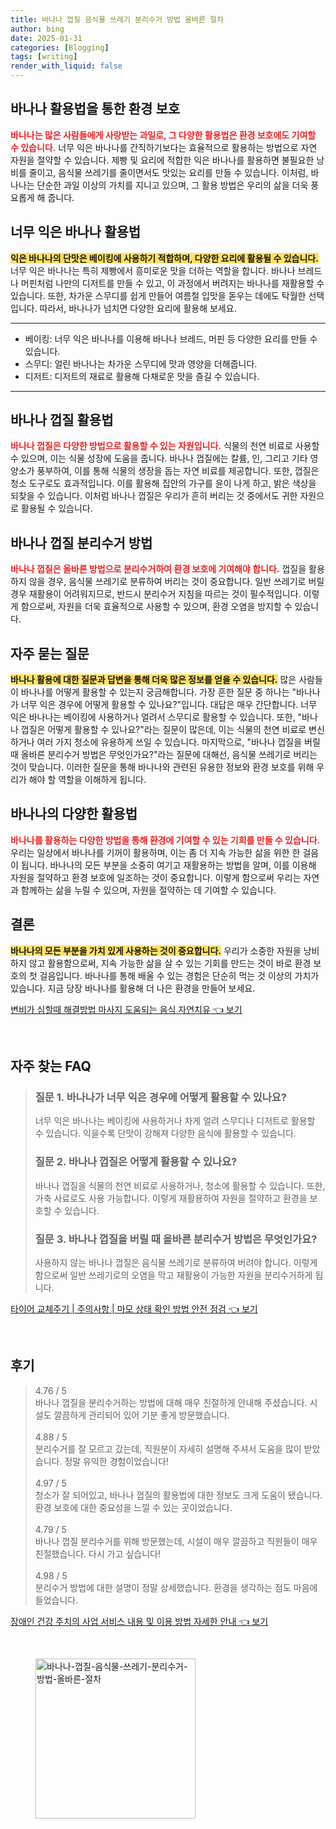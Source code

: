 ```yaml
---
title: 바나나 껍질 음식물 쓰레기 분리수거 방법 올바른 절차
author: bing
date: 2025-01-31
categories: [Blogging]
tags: [writing]
render_with_liquid: false
---
```



<h2 id='바나나 활용법을 통한 환경 보호'>바나나 활용법을 통한 환경 보호</h2>

<p><b><span style="color: #ee2323;">바나나는 많은 사람들에게 사랑받는 과일로, 그 다양한 활용법은 환경 보호에도 기여할 수 있습니다.</span></b> 너무 익은 바나나를 간직하기보다는 효율적으로 활용하는 방법으로 자연 자원을 절약할 수 있습니다. 제빵 및 요리에 적합한 익은 바나나를 활용하면 불필요한 낭비를 줄이고, 음식물 쓰레기를 줄이면서도 맛있는 요리를 만들 수 있습니다. 이처럼, 바나나는 단순한 과일 이상의 가치를 지니고 있으며, 그 활용 방법은 우리의 삶을 더욱 풍요롭게 해 줍니다.</p>

<h2 id='너무 익은 바나나 활용법'>너무 익은 바나나 활용법</h2>

<p><b><span style="background-color: #ffe066;">익은 바나나의 단맛은 베이킹에 사용하기 적합하며, 다양한 요리에 활용될 수 있습니다.</span></b> 너무 익은 바나나는 특히 제빵에서 흥미로운 맛을 더하는 역할을 합니다. 바나나 브레드나 머핀처럼 나만의 디저트를 만들 수 있고, 이 과정에서 버려지는 바나나를 재활용할 수 있습니다. 또한, 차가운 스무디를 쉽게 만들어 여름철 입맛을 돋우는 데에도 탁월한 선택입니다. 따라서, 바나나가 넘치면 다양한 요리에 활용해 보세요.</p>

<hr />

<ul>
    <li>베이킹: 너무 익은 바나나를 이용해 바나나 브레드, 머핀 등 다양한 요리를 만들 수 있습니다.</li>
    <li>스무디: 얼린 바나나는 차가운 스무디에 맛과 영양을 더해줍니다.</li>
    <li>디저트: 디저트의 재료로 활용해 다채로운 맛을 즐길 수 있습니다.</li>
</ul>

<hr />

<h2 id='바나나 껍질 활용법'>바나나 껍질 활용법</h2>

<p><b><span style="color: #ee2323;">바나나 껍질은 다양한 방법으로 활용할 수 있는 자원입니다.</span></b> 식물의 천연 비료로 사용할 수 있으며, 이는 식물 성장에 도움을 줍니다. 바나나 껍질에는 칼륨, 인, 그리고 기타 영양소가 풍부하여, 이를 통해 식물의 생장을 돕는 자연 비료를 제공합니다. 또한, 껍질은 청소 도구로도 효과적입니다. 이를 활용해 집안의 가구를 윤이 나게 하고, 밝은 색상을 되찾을 수 있습니다. 이처럼 바나나 껍질은 우리가 흔히 버리는 것 중에서도 귀한 자원으로 활용될 수 있습니다.</p>

<h2 id='바나나 껍질 분리수거 방법'>바나나 껍질 분리수거 방법</h2>

<p><b><span style="color: #ee2323;">바나나 껍질은 올바른 방법으로 분리수거하여 환경 보호에 기여해야 합니다.</span></b> 껍질을 활용하지 않을 경우, 음식물 쓰레기로 분류하여 버리는 것이 중요합니다. 일반 쓰레기로 버릴 경우 재활용이 어려워지므로, 반드시 분리수거 지침을 따르는 것이 필수적입니다. 이렇게 함으로써, 자원을 더욱 효율적으로 사용할 수 있으며, 환경 오염을 방지할 수 있습니다.</p>

<h2 id='자주 묻는 질문'>자주 묻는 질문</h2>

<p><b><span style="background-color: #ffe066;">바나나 활용에 대한 질문과 답변을 통해 더욱 많은 정보를 얻을 수 있습니다.</span></b> 많은 사람들이 바나나를 어떻게 활용할 수 있는지 궁금해합니다. 가장 흔한 질문 중 하나는 "바나나가 너무 익은 경우에 어떻게 활용할 수 있나요?"입니다. 대답은 매우 간단합니다. 너무 익은 바나나는 베이킹에 사용하거나 얼려서 스무디로 활용할 수 있습니다. 또한, "바나나 껍질은 어떻게 활용할 수 있나요?"라는 질문이 많은데, 이는 식물의 천연 비료로 변신하거나 여러 가지 청소에 유용하게 쓰일 수 있습니다. 마지막으로, "바나나 껍질을 버릴 때 올바른 분리수거 방법은 무엇인가요?"라는 질문에 대해선, 음식물 쓰레기로 버리는 것이 맞습니다. 이러한 질문을 통해 바나나와 관련된 유용한 정보와 환경 보호를 위해 우리가 해야 할 역할을 이해하게 됩니다.</p>

<h2 id='바나나의 다양한 활용법'>바나나의 다양한 활용법</h2>

<p><b><span style="color: #ee2323;">바나나를 활용하는 다양한 방법을 통해 환경에 기여할 수 있는 기회를 만들 수 있습니다.</span></b> 우리는 일상에서 바나나를 기꺼이 활용하며, 이는 좀 더 지속 가능한 삶을 위한 한 걸음이 됩니다. 바나나의 모든 부분을 소중히 여기고 재활용하는 방법을 알며, 이를 이용해 자원을 절약하고 환경 보호에 일조하는 것이 중요합니다. 이렇게 함으로써 우리는 자연과 함께하는 삶을 누릴 수 있으며, 자원을 절약하는 데 기여할 수 있습니다.</p>

<h2 id='결론'>결론</h2>

<p><b><span style="background-color: #ffe066;">바나나의 모든 부분을 가치 있게 사용하는 것이 중요합니다.</span></b> 우리가 소중한 자원을 낭비하지 않고 활용함으로써, 지속 가능한 삶을 살 수 있는 기회를 만드는 것이 바로 환경 보호의 첫 걸음입니다. 바나나를 통해 배울 수 있는 경험은 단순히 먹는 것 이상의 가치가 있습니다. 지금 당장 바나나를 활용해 더 나은 환경을 만들어 보세요.</p>


<p><a class="click-button" title="변비가 심할때 해결방법 마사지 도움되는 음식 자연치유" href="https://blackassets.github.io/posts/%EB%B3%80%EB%B9%84%EA%B0%80-%EC%8B%AC%ED%95%A0%EB%95%8C-%ED%95%B4%EA%B2%B0%EB%B0%A9%EB%B2%95-%EB%A7%88%EC%82%AC%EC%A7%80-%EB%8F%84%EC%9B%80%EB%90%98%EB%8A%94-%EC%9D%8C%EC%8B%9D-%EC%9E%90%EC%97%B0%EC%B9%98%EC%9C%A0/" rel="dofollow">변비가 심할때 해결방법 마사지 도움되는 음식 자연치유 👈 보기</a></p><br>
<h2 id='자주_찾는_FAQ'>자주 찾는 FAQ</h2>
<div itemscope="" itemtype="https://schema.org/FAQPage">
<blockquote>
<div itemscope="" itemprop="mainEntity" itemtype="https://schema.org/Question">
<h3 itemprop="name">질문 1. 바나나가 너무 익은 경우에 어떻게 활용할 수 있나요?</h3>
<div itemscope="" itemprop="acceptedAnswer" itemtype="https://schema.org/Answer">
<span itemprop="text">
<p>너무 익은 바나나는 베이킹에 사용하거나 차게 얼려 스무디나 디저트로 활용할 수 있습니다. 익을수록 단맛이 강해져 다양한 음식에 활용할 수 있습니다.</p>
</span>
</div>
</div>
<div itemscope="" itemprop="mainEntity" itemtype="https://schema.org/Question">
<h3 itemprop="name">질문 2. 바나나 껍질은 어떻게 활용할 수 있나요?</h3>
<div itemscope="" itemprop="acceptedAnswer" itemtype="https://schema.org/Answer">
<span itemprop="text">
<p>바나나 껍질을 식물의 천연 비료로 사용하거나, 청소에 활용할 수 있습니다. 또한, 가축 사료로도 사용 가능합니다. 이렇게 재활용하여 자원을 절약하고 환경을 보호할 수 있습니다.</p>
</span>
</div>
</div>
<div itemscope="" itemprop="mainEntity" itemtype="https://schema.org/Question">
<h3 itemprop="name">질문 3. 바나나 껍질을 버릴 때 올바른 분리수거 방법은 무엇인가요?</h3>
<div itemscope="" itemprop="acceptedAnswer" itemtype="https://schema.org/Answer">
<span itemprop="text">
<p>사용하지 않는 바나나 껍질은 음식물 쓰레기로 분류하여 버려야 합니다. 이렇게 함으로써 일반 쓰레기로의 오염을 막고 재활용이 가능한 자원을 분리수거하게 됩니다.</p>
</span>
</div>
</div>
</blockquote>
</div>
<p><a class="click-button" title="타이어 교체주기 | 주의사항 | 마모 상태 확인 방법 안전 점검" href="https://blackassets.github.io/posts/%ED%83%80%EC%9D%B4%EC%96%B4-%EA%B5%90%EC%B2%B4%EC%A3%BC%EA%B8%B0-%EC%A3%BC%EC%9D%98%EC%82%AC%ED%95%AD-%EB%A7%88%EB%AA%A8-%EC%83%81%ED%83%9C-%ED%99%95%EC%9D%B8-%EB%B0%A9%EB%B2%95-%EC%95%88%EC%A0%84-%EC%A0%90%EA%B2%80/" rel="dofollow">타이어 교체주기 | 주의사항 | 마모 상태 확인 방법 안전 점검 👈 보기</a></p><br>
<h2 id='후기'>후기</h2>
<div itemscope itemtype="https://schema.org/Product">
  <blockquote>
  <div itemprop="review" itemscope itemtype="https://schema.org/Review">
      <div itemprop="reviewRating" itemscope itemtype="https://schema.org/Rating"> <span itemprop="ratingValue">4.76</span> / <span itemprop="bestRating">5</span> </div>
      <span itemprop="reviewBody">바나나 껍질을 분리수거하는 방법에 대해 매우 친절하게 안내해 주셨습니다. 시설도 깔끔하게 관리되어 있어 기분 좋게 방문했습니다.</span>
  </div>
  <br>
  <div itemprop="review" itemscope itemtype="https://schema.org/Review">
      <div itemprop="reviewRating" itemscope itemtype="https://schema.org/Rating"> <span itemprop="ratingValue">4.88</span> / <span itemprop="bestRating">5</span> </div>
      <span itemprop="reviewBody">분리수거를 잘 모르고 갔는데, 직원분이 자세히 설명해 주셔서 도움을 많이 받았습니다. 정말 유익한 경험이었습니다!</span>
  </div>
  <br>
  <div itemprop="review" itemscope itemtype="https://schema.org/Review">
      <div itemprop="reviewRating" itemscope itemtype="https://schema.org/Rating"> <span itemprop="ratingValue">4.97</span> / <span itemprop="bestRating">5</span> </div>
      <span itemprop="reviewBody">청소가 잘 되어있고, 바나나 껍질의 활용법에 대한 정보도 크게 도움이 됐습니다. 환경 보호에 대한 중요성을 느낄 수 있는 곳이었습니다.</span>
  </div>
  <br>
  <div itemprop="review" itemscope itemtype="https://schema.org/Review">
      <div itemprop="reviewRating" itemscope itemtype="https://schema.org/Rating"> <span itemprop="ratingValue">4.79</span> / <span itemprop="bestRating">5</span> </div>
      <span itemprop="reviewBody">바나나 껍질 분리수거를 위해 방문했는데, 시설이 매우 깔끔하고 직원들이 매우 친절했습니다. 다시 가고 싶습니다!</span>
  </div>
  <br>
  <div itemprop="review" itemscope itemtype="https://schema.org/Review">
      <div itemprop="reviewRating" itemscope itemtype="https://schema.org/Rating"> <span itemprop="ratingValue">4.98</span> / <span itemprop="bestRating">5</span> </div>
      <span itemprop="reviewBody">분리수거 방법에 대한 설명이 정말 상세했습니다. 환경을 생각하는 점도 마음에 들었습니다.</span>
  </div>
  </blockquote>
</div>
<p><a class="click-button" title="장애인 건강 주치의 사업 서비스 내용 및 이용 방법 자세한 안내" href="https://blackassets.github.io/posts/%EC%9E%A5%EC%95%A0%EC%9D%B8-%EA%B1%B4%EA%B0%95-%EC%A3%BC%EC%B9%98%EC%9D%98-%EC%82%AC%EC%97%85-%EC%84%9C%EB%B9%84%EC%8A%A4-%EB%82%B4%EC%9A%A9-%EB%B0%8F-%EC%9D%B4%EC%9A%A9-%EB%B0%A9%EB%B2%95-%EC%9E%90%EC%84%B8%ED%95%9C-%EC%95%88%EB%82%B4/" rel="dofollow">장애인 건강 주치의 사업 서비스 내용 및 이용 방법 자세한 안내 👈 보기</a></p><br>
<figure class="image"><img src="https://blackassets.github.io/assets/img/thumbnail/바나나-껍질-음식물-쓰레기-분리수거-방법-올바른-절차.webp" alt="바나나-껍질-음식물-쓰레기-분리수거-방법-올바른-절차" width="256" height="256"></figure>